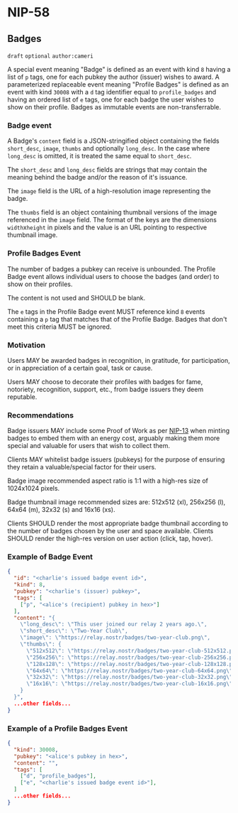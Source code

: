 NIP-58
======

Badges
------

`draft` `optional` `author:cameri`

A special event meaning "Badge" is defined as an event with kind `8` having a list of `p` tags,
one for each pubkey the author (issuer) wishes to award. A parameterized replaceable event meaning "Profile Badges" is defined as an event with kind `30008` with a `d` tag identifier equal to `profile_badges` and having an ordered list of `e` tags, one for each badge the user wishes to show on their profile. Badges as immutable events are non-transferrable.

### Badge event

A Badge's `content` field is a JSON-stringified object containing the fields `short_desc`, `image`, `thumbs` and optionally `long_desc`. In the case where `long_desc` is omitted, it is treated the same equal to `short_desc`.

The `short_desc` and `long_desc` fields are strings that may contain the meaning behind the badge and/or
the reason of it's issuance.

The `image` field is the URL of a high-resolution image representing the badge.

The `thumbs` field is an object containing thumbnail versions of the image referenced in the `image` field. The format of the keys are the dimensions `width`x`height` in pixels and the value is an URL pointing to respective thumbnail image.

### Profile Badges Event

The number of badges a pubkey can receive is unbounded. The Profile Badge event allows individual users to choose
the badges (and order) to show on their profiles.

The content is not used and SHOULD be blank.

The `e` tags in the Profile Badge event MUST reference kind `8` events containing a `p` tag that matches that of the Profile Badge. Badges that don't meet this criteria MUST be ignored.

### Motivation

Users MAY be awarded badges in recognition, in gratitude, for participation, or in appreciation of a certain goal, task or cause.

Users MAY choose to decorate their profiles with badges for fame, notoriety, recognition, support, etc., from badge issuers they deem reputable.

### Recommendations

Badge issuers MAY include some Proof of Work as per [NIP-13](13.md) when minting badges to embed them with an energy cost, arguably making them more special and valuable for users that wish to collect them.

Clients MAY whitelist badge issuers (pubkeys) for the purpose of ensuring they retain a valuable/special factor for their users.

Badge image recommended aspect ratio is 1:1 with a high-res size of 1024x1024 pixels.

Badge thumbnail image recommended sizes are: 512x512 (xl), 256x256 (l), 64x64 (m), 32x32 (s) and 16x16 (xs).

Clients SHOULD render the most appropriate badge thumbnail according to the number of badges chosen by the user and space available. Clients SHOULD render the high-res version on user action (click, tap, hover).

### Example of Badge Event

```json
{
  "id": "<charlie's issued badge event id>",
  "kind": 8,
  "pubkey": "<charlie's (issuer) pubkey>",
  "tags": [
    ["p", "<alice's (recipient) pubkey in hex>"]
  ],
  "content": "{
    \"long_desc\": \"This user joined our relay 2 years ago.\",
    \"short_desc\": \"Two-Year Club\",
    \"image\": \"https://relay.nostr/badges/two-year-club.png\",
    \"thumbs\": {
      \"512x512\": \"https://relay.nostr/badges/two-year-club-512x512.png\",
      \"256x256\": \"https://relay.nostr/badges/two-year-club-256x256.png\",
      \"128x128\": \"https://relay.nostr/badges/two-year-club-128x128.png\",
      \"64x64\": \"https://relay.nostr/badges/two-year-club-64x64.png\",
      \"32x32\": \"https://relay.nostr/badges/two-year-club-32x32.png\",
      \"16x16\": \"https://relay.nostr/badges/two-year-club-16x16.png\",
    }
  }",
  ...other fields...
}
```

### Example of a Profile Badges Event

```json
{
  "kind": 30008,
  "pubkey": "<alice's pubkey in hex>",
  "content": "",
  "tags": [
    ["d", "profile_badges"],
    ["e", "<charlie's issued badge event id>"],
  ]
  ...other fields...
}
```
